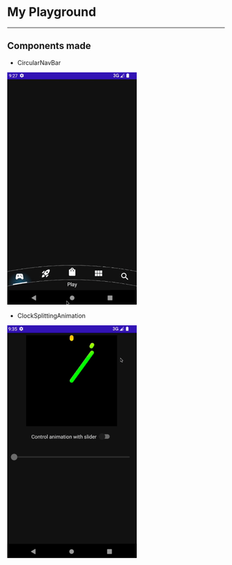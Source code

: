# My Playground
---

## Components made

- CircularNavBar
<img src="./doc/circular-nav-bar.gif" width="300"/>

- ClockSplittingAnimation
<img src="./doc/clock-splitting-animation.gif" width="300"/>